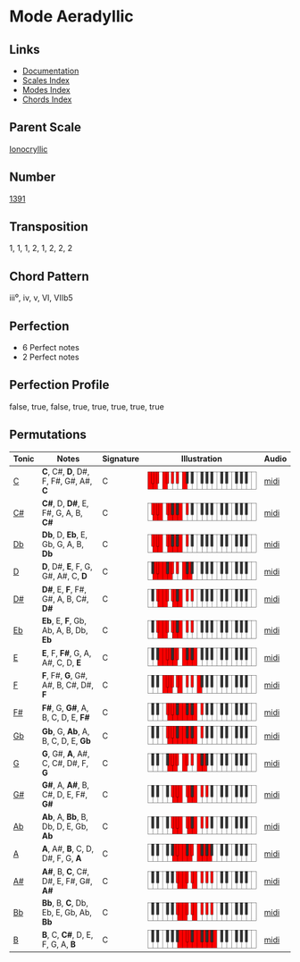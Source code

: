 # Mode Aeradyllic

## Links

- [Documentation](README.md)
- [Scales Index](Scales.md)
- [Modes Index](Modes.md)
- [Chords Index](Chords.md)

## Parent Scale

[Ionocryllic](ScaleIonocryllic.md)

## Number

[1391](https://ianring.com/musictheory/scales/1391)

## Transposition

1, 1, 1, 2, 1, 2, 2, 2

## Chord Pattern

iii⁰, iv, v, VI, VIIb5

## Perfection

- 6 Perfect notes
- 2 Perfect notes

## Perfection Profile

false, true, false, true, true, true, true, true

## Permutations

| Tonic | Notes | Signature | Illustration | Audio |
|-------|-------|-----------|--------------|-------|
| [C](ModeCNaturalAeradyllic.md) | **C**, C#, **D**, D#, F, F#, G#, A#, **C** | C | ![CNaturalAeradyllic](ModeCNaturalAeradyllic.png) | [midi](https://github.com/edipermadi/music/blob/main/docs/ModeCNaturalAeradyllic.mid?raw=true) |
| [C#](ModeCSharpAeradyllic.md) | **C#**, D, **D#**, E, F#, G, A, B, **C#** | C | ![CSharpAeradyllic](ModeCSharpAeradyllic.png) | [midi](https://github.com/edipermadi/music/blob/main/docs/ModeCSharpAeradyllic.mid?raw=true) |
| [Db](ModeDFlatAeradyllic.md) | **Db**, D, **Eb**, E, Gb, G, A, B, **Db** | C | ![DFlatAeradyllic](ModeDFlatAeradyllic.png) | [midi](https://github.com/edipermadi/music/blob/main/docs/ModeDFlatAeradyllic.mid?raw=true) |
| [D](ModeDNaturalAeradyllic.md) | **D**, D#, **E**, F, G, G#, A#, C, **D** | C | ![DNaturalAeradyllic](ModeDNaturalAeradyllic.png) | [midi](https://github.com/edipermadi/music/blob/main/docs/ModeDNaturalAeradyllic.mid?raw=true) |
| [D#](ModeDSharpAeradyllic.md) | **D#**, E, **F**, F#, G#, A, B, C#, **D#** | C | ![DSharpAeradyllic](ModeDSharpAeradyllic.png) | [midi](https://github.com/edipermadi/music/blob/main/docs/ModeDSharpAeradyllic.mid?raw=true) |
| [Eb](ModeEFlatAeradyllic.md) | **Eb**, E, **F**, Gb, Ab, A, B, Db, **Eb** | C | ![EFlatAeradyllic](ModeEFlatAeradyllic.png) | [midi](https://github.com/edipermadi/music/blob/main/docs/ModeEFlatAeradyllic.mid?raw=true) |
| [E](ModeENaturalAeradyllic.md) | **E**, F, **F#**, G, A, A#, C, D, **E** | C | ![ENaturalAeradyllic](ModeENaturalAeradyllic.png) | [midi](https://github.com/edipermadi/music/blob/main/docs/ModeENaturalAeradyllic.mid?raw=true) |
| [F](ModeFNaturalAeradyllic.md) | **F**, F#, **G**, G#, A#, B, C#, D#, **F** | C | ![FNaturalAeradyllic](ModeFNaturalAeradyllic.png) | [midi](https://github.com/edipermadi/music/blob/main/docs/ModeFNaturalAeradyllic.mid?raw=true) |
| [F#](ModeFSharpAeradyllic.md) | **F#**, G, **G#**, A, B, C, D, E, **F#** | C | ![FSharpAeradyllic](ModeFSharpAeradyllic.png) | [midi](https://github.com/edipermadi/music/blob/main/docs/ModeFSharpAeradyllic.mid?raw=true) |
| [Gb](ModeGFlatAeradyllic.md) | **Gb**, G, **Ab**, A, B, C, D, E, **Gb** | C | ![GFlatAeradyllic](ModeGFlatAeradyllic.png) | [midi](https://github.com/edipermadi/music/blob/main/docs/ModeGFlatAeradyllic.mid?raw=true) |
| [G](ModeGNaturalAeradyllic.md) | **G**, G#, **A**, A#, C, C#, D#, F, **G** | C | ![GNaturalAeradyllic](ModeGNaturalAeradyllic.png) | [midi](https://github.com/edipermadi/music/blob/main/docs/ModeGNaturalAeradyllic.mid?raw=true) |
| [G#](ModeGSharpAeradyllic.md) | **G#**, A, **A#**, B, C#, D, E, F#, **G#** | C | ![GSharpAeradyllic](ModeGSharpAeradyllic.png) | [midi](https://github.com/edipermadi/music/blob/main/docs/ModeGSharpAeradyllic.mid?raw=true) |
| [Ab](ModeAFlatAeradyllic.md) | **Ab**, A, **Bb**, B, Db, D, E, Gb, **Ab** | C | ![AFlatAeradyllic](ModeAFlatAeradyllic.png) | [midi](https://github.com/edipermadi/music/blob/main/docs/ModeAFlatAeradyllic.mid?raw=true) |
| [A](ModeANaturalAeradyllic.md) | **A**, A#, **B**, C, D, D#, F, G, **A** | C | ![ANaturalAeradyllic](ModeANaturalAeradyllic.png) | [midi](https://github.com/edipermadi/music/blob/main/docs/ModeANaturalAeradyllic.mid?raw=true) |
| [A#](ModeASharpAeradyllic.md) | **A#**, B, **C**, C#, D#, E, F#, G#, **A#** | C | ![ASharpAeradyllic](ModeASharpAeradyllic.png) | [midi](https://github.com/edipermadi/music/blob/main/docs/ModeASharpAeradyllic.mid?raw=true) |
| [Bb](ModeBFlatAeradyllic.md) | **Bb**, B, **C**, Db, Eb, E, Gb, Ab, **Bb** | C | ![BFlatAeradyllic](ModeBFlatAeradyllic.png) | [midi](https://github.com/edipermadi/music/blob/main/docs/ModeBFlatAeradyllic.mid?raw=true) |
| [B](ModeBNaturalAeradyllic.md) | **B**, C, **C#**, D, E, F, G, A, **B** | C | ![BNaturalAeradyllic](ModeBNaturalAeradyllic.png) | [midi](https://github.com/edipermadi/music/blob/main/docs/ModeBNaturalAeradyllic.mid?raw=true) |
